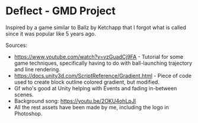 # Deflect - GMD Project

Inspired by a game similar to Ballz by Ketchapp that I forgot what is called since it was popular like 5 years ago.

Sources:
- https://www.youtube.com/watch?v=vzGuadCj9FA - Tutorial for some game techniques, specifically having to do with ball-launching trajectory and line rendering.
- https://docs.unity3d.com/ScriptReference/Gradient.html - Piece of code used to create block outline colored gradient, but modified.
- Gf who's good at Unity helping with Events and fading in-between scenes.
- Background song: https://youtu.be/2OKU4ohLpJI
- All the rest assets have been made by me, including the logo in Photoshop.

